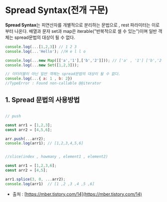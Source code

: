# Spread Syntax(전개 구문)

**Spread Syntax**는 피연산자를 개별적으로 분리하는 문법으로 , rest 파라미터는 이로 부터 나온다. 배열과 문자 set과 map은 iterable("반복적으로 셀 수 있는")이며 일반 객체는 spread문법의 대상이 될 수 없다.

```js
console.log(...[1,2,3]) // 1 2 3
console.log(...'Hello'); //H e l l o

console.log(...new Map([['a','1'],['b','2']])); // ['a' , '1'] ['b','2']
console.log(...new Set([1,2,3]));

// 이터러블이 아닌 일반 객체는 spread문법의 대상이 될 수 없다.
console.log(...{ a: 1 , b: 2})
//TypeError : Found non-callable @@iterator
```

## 1. Spread 문법의 사용방법

```js

// push

const arr1 = [1,2,3];
const arr2 = [4,5,6];

arr.push(...arr2);
console.log(arr1); // [1,2,3,4,5,6]


//slice(index , howmany , element1 , element2)

const arr1 = [1,2,3,6];
const arr2 = [4,5];

arr1.splice(3, 0, ...arr2);
console.log(arr1)  // [1 ,2 ,3 ,4 ,5 ,6]

```


+ 출처 : [https://mber.tistory.com/14](https://mber.tistory.com/14)
